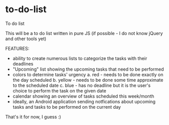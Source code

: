 # to-do-list
To do list

This will be a to do list written in pure JS (if possible - I do not know jQuery and other tools yet)

FEATURES:
- ability to create numerous lists to categorize the tasks with their deadlines
- "Upcoming" list showing the upcoming tasks that need to be performed
- colors to determine tasks' urgency
  a. red - needs to be done exactly on the day scheduled
  b. yellow - needs to be done some time approximate to the scheduled date
  c. blue - has no deadline but it is the user's choice to perform the task on the given date
- calendar showing an overview of tasks scheduled this week/month
- ideally, an Android application sending notfications about upcoming tasks and tasks to be performed on the current day

That's it for now, I guess :)
